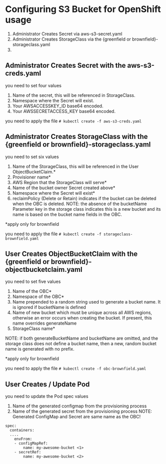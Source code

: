 # Configuring S3 Bucket for OpenShift usage

1. Administrator Creates Secret via aws-s3-secret.yaml
2. Administrator Creates StorageClass via the {greenfield or brownfield}-storageclass.yaml
3. 

## Administrator Creates Secret with the aws-s3-creds.yaml

you need to set four values
1. Name of the secret, this will be referenced in StorageClass.
2. Namespace where the Secret will exist.
3. Your AWSACCESSKEY_ID base64 encoded.
4. Your AWSSECRETACCESS_KEY base64 encoded.

you need to apply the file
`# kubectl create -f aws-s3-creds.yaml`

## Administrator Creates StorageClass with the {greenfield or brownfield}-storageclass.yaml

you need to set six values 
1. Name of the StorageClass, this will be referenced in the User ObjectBucketClaim.*
2. Provisioner name*
3. AWS Region that the StorageClass will serve*
4. Name of the bucket owner Secret created above*
5. Namespace where the Secret will exist*
6. reclaimPolicy (Delete or Retain) indicates if the bucket can be deleted when the OBC is deleted. NOTE: the absence of the bucketName Parameter key in the storage class indicates this is a new bucket and its name is based on the bucket name fields in the OBC.

*apply only for brownfield

you need to apply the file
`# kubectl create -f storageclass-brownfield.yaml`

## User Creates ObjectBucketClaim with the {greenfield or brownfield}-objectbucketclaim.yaml

you need to set five values
1. Name of the OBC*
2. Namespace of the OBC*
3. Name prepended to a random string used to generate a bucket name. It is ignored if bucketName is defined
4. Name of new bucket which must be unique across all AWS regions, otherwise an error occurs when creating the bucket. If present, this name overrides generateName
5. StorageClass name* 

NOTE: if both generateBucketName and bucketName are omitted, and the storage class does not define a bucket name, then a new, random bucket name is generated with no prefix.

*apply only for brownfield

you need to apply the file
`# kubectl create -f obc-brownfield.yaml`

## User Creates / Update Pod

you need to update the Pod spec values
1. Name of the generated configmap from the provisioning process
2. Name of the generated secret from the provisioning process 
NOTE: Generated ConfigMap and Secret are same name as the OBC!


```
spec:
  containers:
  ....
    envFrom:
    - configMapRef:
        name: my-awesome-bucket <1>
    - secretRef:
        name: my-awesome-bucket <2>
```